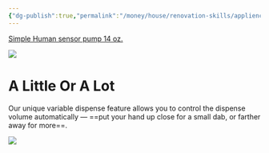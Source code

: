 ```yaml
---
{"dg-publish":true,"permalink":"/money/house/renovation-skills/appliences/soap-dispenser/","tags":["oakmore"],"created":"Jul 08, 2023, 3:46 PM"}
---
```



[Simple Human sensor pump 14 oz.](https://www.simplehuman.com/products/rechargeable-liquid-sensor-pump-14-fl-oz-with-caddy)

![](https://www.simplehuman.com/cdn/shop/products/ST1077LSPSINGLECADDY34VIEW_1194x.jpg?v=1679951439)

# A Little Or A Lot

Our unique variable dispense feature allows you to control the dispense volume automatically — ==put your hand up close for a small dab, or farther away for more==.

![](https://cdn.shopify.com/s/files/1/2804/6630/files/140z-LSP_ch5_d.jpg?v=1656085885)